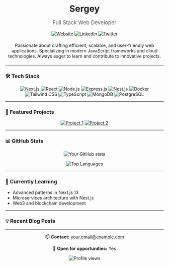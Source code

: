 <div align="center">
  <h1 style="border: none; margin-bottom: 0;">Sergey</h1>
  <p style="font-size: 1.2em; color: #555;">Full Stack Web Developer</p>
  
  [![Website](https://img.shields.io/badge/website-000000?style=for-the-badge&logo=About.me&logoColor=white)](https://your-website.com)
  [![LinkedIn](https://img.shields.io/badge/LinkedIn-0077B5?style=for-the-badge&logo=linkedin&logoColor=white)](https://linkedin.com/in/yourusername)
  [![Twitter](https://img.shields.io/badge/Twitter-1DA1F2?style=for-the-badge&logo=twitter&logoColor=white)](https://twitter.com/yourusername)
  
  <p style="max-width: 600px; margin: 20px auto;">
    Passionate about crafting efficient, scalable, and user-friendly web applications. Specializing in modern JavaScript frameworks and cloud technologies. Always eager to learn and contribute to innovative projects.
  </p>
</div>

---

### 🛠️ Tech Stack

<div align="center">

![Next.js](https://img.shields.io/badge/Next.js-000?style=for-the-badge&logo=next.js&logoColor=white)
![React](https://img.shields.io/badge/React-61DAFB?style=for-the-badge&logo=react&logoColor=black)
![Node.js](https://img.shields.io/badge/Node.js-339933?style=for-the-badge&logo=node.js&logoColor=white)
![Express.js](https://img.shields.io/badge/Express.js-000000?style=for-the-badge&logo=express&logoColor=white)
![Nest.js](https://img.shields.io/badge/Nest.js-E0234E?style=for-the-badge&logo=nestjs&logoColor=white)
![Docker](https://img.shields.io/badge/Docker-2496ED?style=for-the-badge&logo=docker&logoColor=white)
![Tailwind CSS](https://img.shields.io/badge/Tailwind_CSS-38B2AC?style=for-the-badge&logo=tailwind-css&logoColor=white)
![TypeScript](https://img.shields.io/badge/TypeScript-007ACC?style=for-the-badge&logo=typescript&logoColor=white)
![MongoDB](https://img.shields.io/badge/MongoDB-4EA94B?style=for-the-badge&logo=mongodb&logoColor=white)
![PostgreSQL](https://img.shields.io/badge/PostgreSQL-316192?style=for-the-badge&logo=postgresql&logoColor=white)

</div>

---

### 🌟 Featured Projects

<div align="center">

[![Project 1](https://github-readme-stats.vercel.app/api/pin/?username=yourusername&repo=project1&theme=react)](https://github.com/yourusername/project1)
[![Project 2](https://github-readme-stats.vercel.app/api/pin/?username=yourusername&repo=project2&theme=react)](https://github.com/yourusername/project2)

</div>

---

### 📊 GitHub Stats

<div align="center">

![Your GitHub stats](https://github-readme-stats.vercel.app/api?username=yourusername&show_icons=true&theme=react)

![Top Languages](https://github-readme-stats.vercel.app/api/top-langs/?username=yourusername&layout=compact&theme=react)

</div>

---

### 🌱 Currently Learning

- Advanced patterns in Next.js 13
- Microservices architecture with Nest.js
- Web3 and blockchain development

---

### 💡 Recent Blog Posts

<!-- BLOG-POST-LIST:START -->
<!-- BLOG-POST-LIST:END -->

---

<div align="center">

📫 **Contact:** [your.email@example.com](mailto:your.email@example.com)

💼 **Open for opportunities:** Yes

</div>

<div align="center">
  <img src="https://komarev.com/ghpvc/?username=yourusername&color=blueviolet&style=flat-square&label=Profile+Views" alt="Profile views">
</div>

